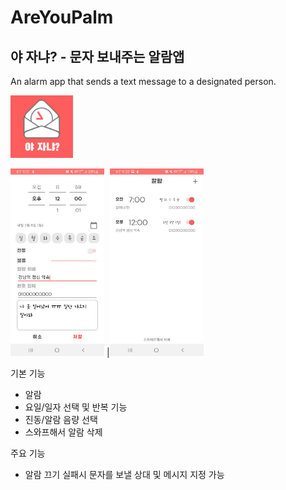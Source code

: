 # AreYouPalm
## 야 자냐? - 문자 보내주는 알람앱
An alarm app that sends a text message to a designated person.

<img src="app/src/main/res/drawable/AreYouPalm Icon.png" width="100" height="100">

<img src="app/src/main/res/drawable/AreYouPalm-1.jpg" width="150" height="300"> |<img src="app/src/main/res/drawable/AreYouPalm-3.jpg" width="150" height="300">

기본 기능
- 알람
- 요일/일자 선택 및 반복 기능
- 진동/알람 음량 선택
- 스와프해서 알람 삭제

주요 기능
- 알람 끄기 실패시 문자를 보낼 상대 및 메시지 지정 가능
